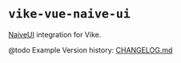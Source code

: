<!-- WARNING: keep links absolute in this file so they work on NPM too -->

# `vike-vue-naive-ui`

[NaiveUI](https://www.naiveui.com/) integration for Vike.

@todo Example
Version history: [CHANGELOG.md](https://github.com/vikejs/vike-vue-naive-ui/blob/main/CHANGELOG.md)
